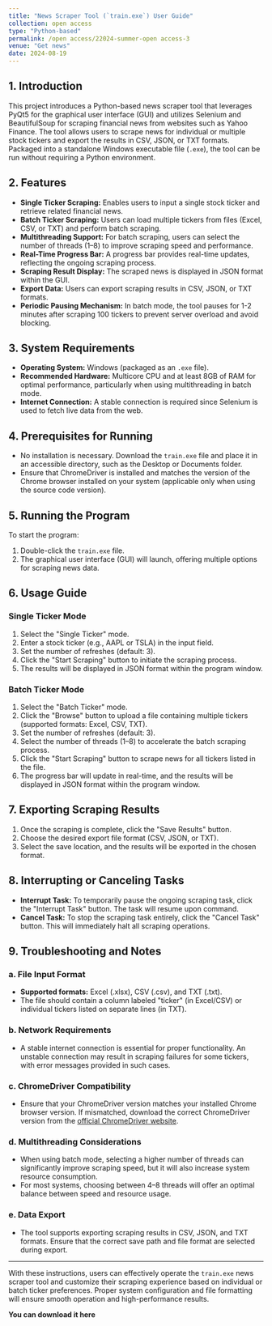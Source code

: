 ```yaml
---
title: "News Scraper Tool (`train.exe`) User Guide"
collection: open access
type: "Python-based"
permalink: /open access/22024-summer-open access-3
venue: "Get news"
date: 2024-08-19
---
```


## 1. Introduction

This project introduces a Python-based news scraper tool that leverages PyQt5 for the graphical user interface (GUI) and utilizes Selenium and BeautifulSoup for scraping financial news from websites such as Yahoo Finance. The tool allows users to scrape news for individual or multiple stock tickers and export the results in CSV, JSON, or TXT formats. Packaged into a standalone Windows executable file (`.exe`), the tool can be run without requiring a Python environment.

## 2. Features

- **Single Ticker Scraping:** Enables users to input a single stock ticker and retrieve related financial news.
- **Batch Ticker Scraping:** Users can load multiple tickers from files (Excel, CSV, or TXT) and perform batch scraping.
- **Multithreading Support:** For batch scraping, users can select the number of threads (1–8) to improve scraping speed and performance.
- **Real-Time Progress Bar:** A progress bar provides real-time updates, reflecting the ongoing scraping process.
- **Scraping Result Display:** The scraped news is displayed in JSON format within the GUI.
- **Export Data:** Users can export scraping results in CSV, JSON, or TXT formats.
- **Periodic Pausing Mechanism:** In batch mode, the tool pauses for 1-2 minutes after scraping 100 tickers to prevent server overload and avoid blocking.

## 3. System Requirements

- **Operating System:** Windows (packaged as an `.exe` file).
- **Recommended Hardware:** Multicore CPU and at least 8GB of RAM for optimal performance, particularly when using multithreading in batch mode.
- **Internet Connection:** A stable connection is required since Selenium is used to fetch live data from the web.

## 4. Prerequisites for Running

- No installation is necessary. Download the `train.exe` file and place it in an accessible directory, such as the Desktop or Documents folder.
- Ensure that ChromeDriver is installed and matches the version of the Chrome browser installed on your system (applicable only when using the source code version).

## 5. Running the Program

To start the program:

1. Double-click the `train.exe` file.
2. The graphical user interface (GUI) will launch, offering multiple options for scraping news data.

## 6. Usage Guide

### Single Ticker Mode

1. Select the "Single Ticker" mode.
2. Enter a stock ticker (e.g., AAPL or TSLA) in the input field.
3. Set the number of refreshes (default: 3).
4. Click the "Start Scraping" button to initiate the scraping process.
5. The results will be displayed in JSON format within the program window.

### Batch Ticker Mode

1. Select the "Batch Ticker" mode.
2. Click the "Browse" button to upload a file containing multiple tickers (supported formats: Excel, CSV, TXT).
3. Set the number of refreshes (default: 3).
4. Select the number of threads (1–8) to accelerate the batch scraping process.
5. Click the "Start Scraping" button to scrape news for all tickers listed in the file.
6. The progress bar will update in real-time, and the results will be displayed in JSON format within the program window.

## 7. Exporting Scraping Results

1. Once the scraping is complete, click the "Save Results" button.
2. Choose the desired export file format (CSV, JSON, or TXT).
3. Select the save location, and the results will be exported in the chosen format.

## 8. Interrupting or Canceling Tasks

- **Interrupt Task:** To temporarily pause the ongoing scraping task, click the "Interrupt Task" button. The task will resume upon command.
- **Cancel Task:** To stop the scraping task entirely, click the "Cancel Task" button. This will immediately halt all scraping operations.

## 9. Troubleshooting and Notes

### a. File Input Format

- **Supported formats:** Excel (.xlsx), CSV (.csv), and TXT (.txt).
- The file should contain a column labeled "ticker" (in Excel/CSV) or individual tickers listed on separate lines (in TXT).

### b. Network Requirements

- A stable internet connection is essential for proper functionality. An unstable connection may result in scraping failures for some tickers, with error messages provided in such cases.

### c. ChromeDriver Compatibility

- Ensure that your ChromeDriver version matches your installed Chrome browser version. If mismatched, download the correct ChromeDriver version from the [official ChromeDriver website](https://sites.google.com/chromium.org/driver/).

### d. Multithreading Considerations

- When using batch mode, selecting a higher number of threads can significantly improve scraping speed, but it will also increase system resource consumption.
- For most systems, choosing between 4–8 threads will offer an optimal balance between speed and resource usage.

### e. Data Export

- The tool supports exporting scraping results in CSV, JSON, and TXT formats. Ensure that the correct save path and file format are selected during export.

---

With these instructions, users can effectively operate the `train.exe` news scraper tool and customize their scraping experience based on individual or batch ticker preferences. Proper system configuration and file formatting will ensure smooth operation and high-performance results.


**You can download it here**
